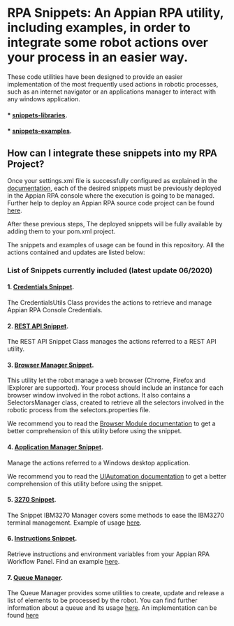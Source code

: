 # RPA Snippets: An Appian RPA utility, including examples, in order to integrate some robot actions over your process in an easier way.


These code utilities have been designed to provide an easier implementation of the most frequently used actions in robotic processes, such as an internet navigator or an applications manager to interact with any windows application. 

#### * [snippets-libraries](https://github.com/appianps/ps-plugin-appianrpa-Snippets/tree/master/snippets-libraries).

#### * [snippets-examples](https://github.com/appianps/ps-plugin-appianrpa-Snippets/tree/master/snippets-examples).

## How can I integrate these snippets into my RPA Project?

Once your settings.xml file is successfully configured as explained in the [documentation](https://docs.appian.com/suite/help/20.1/rpa/setup/maven-setup.html),  each of the desired snippets must be previously deployed in the Appian RPA console where the execution is going to be managed. Further help to deploy an Appian RPA source code project can be found [here](https://docs.appian.com/suite/help/20.1/rpa/rpa_in_apps/deploying-apps-rps.html).

After these previous steps, The deployed snippets will be fully available by adding them to your pom.xml project.

The snippets and examples of usage can be found in this repository. All the actions contained and updates are listed below:

### List of Snippets currently included (latest update 06/2020)

#### 1. [Credentials Snippet](https://github.com/appianps/ps-plugin-appianrpa-Snippets/tree/master/snippets-libraries/snippet-credentials).

The CredentialsUtils Class provides the actions to retrieve and manage 
Appian RPA Console Credentials. 

#### 2. [REST API Snippet](https://github.com/appianps/ps-plugin-appianrpa-Snippets/tree/master/snippets-libraries/snippet-rest-api).

The REST API Snippet Class manages the actions referred to a REST API utility.

#### 3. [Browser Manager Snippet](https://github.com/appianps/ps-plugin-appianrpa-Snippets/tree/master/snippets-libraries/snippet-browser-manager).

This utility let the robot manage a web browser (Chrome, Firefox and
IExplorer are supported). Your process should include an instance for each
browser window involved in the robot actions. It also contains a SelectorsManager class, created 
to retrieve all the selectors involved in the robotic process from the selectors.properties file.

We recommend you to read the [Browser Module documentation](https://docs.appian.com/suite/help/20.1/rpa/modules/browser-module.html) to get a better comprehension of this utility before using the snippet.

#### 4. [Application Manager Snippet](https://github.com/appianps/ps-plugin-appianrpa-Snippets/tree/master/snippets-libraries/snippet-application-manager).

Manage the actions referred to a Windows desktop application.

We recommend you to read the [UIAutomation documentation](https://docs.appian.com/suite/help/20.1/rpa/modules/using-ui-automation.html) to get a better comprehension of this utility before using the snippet.

#### 5. [3270 Snippet](https://github.com/appianps/ps-plugin-appianrpa-Snippets/tree/master/snippets-libraries/snippet-3270-manager).

The Snippet IBM3270 Manager covers some methods to ease the IBM3270 terminal management. Example of usage [here](https://github.com/appianps/ps-plugin-appianrpa-Snippets/tree/master/snippets-examples/robot-3270-snippet).

#### 6. [Instructions Snippet](https://github.com/appianps/ps-plugin-appianrpa-Snippets/tree/master/snippets-libraries/snippet-instruction). 

Retrieve instructions and environment variables from your Appian RPA Workflow Panel. Find an example [here](https://github.com/appianps/ps-plugin-appianrpa-Snippets/tree/master/snippets-examples/robot-snippet-instruction).


#### 7. [Queue Manager](https://github.com/appianps/ps-plugin-appianrpa-Snippets/tree/master/snippets-libraries/queue-manager).

The Queue Manager provides some utilities to create, update and release a list of elements to be processed by the robot. You can find further information about a queue and its usage [here](https://docs.appian.com/suite/help/20.1/rpa/modules/process-queues-module.html).
An implementation can be found [here](https://github.com/appianps/ps-plugin-appianrpa-Snippets/tree/master/snippets-examples/robot-snippet-excel-queue-manager)
